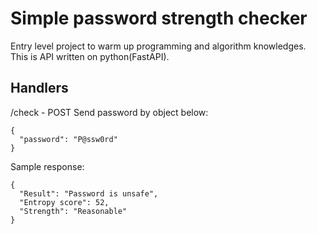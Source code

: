 # Simple password strength checker
Entry level project to warm up programming and algorithm knowledges. This is API written on python(FastAPI).

## Handlers 
/check - POST
Send password by object below:
```
{
  "password": "P@ssw0rd"
}
```
Sample response:
```
{
  "Result": "Password is unsafe",
  "Entropy score": 52,
  "Strength": "Reasonable"
}
```
